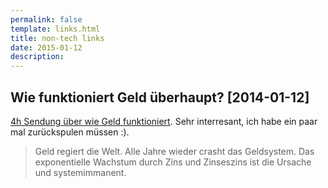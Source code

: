 ```yaml
---
permalink: false
template: links.html
title: non-tech links
date: 2015-01-12
description:
---
```


## Wie funktioniert Geld überhaupt? [2014-01-12]

[4h Sendung über wie Geld funktioniert](http://vimeo.com/33908662). Sehr interresant,
ich habe ein paar mal zurückspulen müssen :).
> Geld regiert die Welt. Alle Jahre wieder crasht das Geldsystem. Das exponentielle Wachstum durch Zins und Zinseszins ist die Ursache und systemimmanent.
